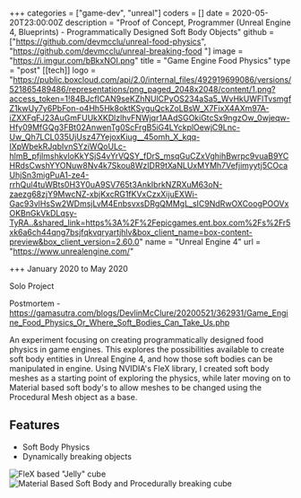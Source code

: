 +++
categories = ["game-dev", "unreal"]
coders = []
date = 2020-05-20T23:00:00Z
description = "Proof of Concept, Programmer (Unreal Engine 4, Blueprints) - Programmatically Designed Soft Body Objects"
github = ["https://github.com/devmcclu/unreal-food-physics", "https://github.com/devmcclu/unreal-breaking-food "]
image = "https://i.imgur.com/bBkxNOI.png"
title = "Game Engine Food Physics"
type = "post"
[[tech]]
logo = "https://public.boxcloud.com/api/2.0/internal_files/492919699086/versions/521865489486/representations/png_paged_2048x2048/content/1.png?access_token=1!84BJcfICAN9seKZhNUlCPyOS234aSa5_WvHkUWFlTvsmgfZ1kwUy7y6PbFon-o4Hh5Hk8oktKSyguQckZoLBsW_X7FixX4AXm97A-iZXXFqFJ23AuGmFUUkXKDlzlhvFNWjqr1AAdSGOkiGtcSx9ngzOw_0wjeqw-Hfy09MfGQg3FBt02AnwenTg0ScFrgB5iG4LYckplOewjC9Lnc-Uw_Qh7LCL035UjUsz47YejoxKiug__45omh_X_kqq-IXpWbekRJqbIvnSYziWQoULc-hlmB_pfjlmshkvloKkYSjS4vYrVQSY_fDrS_msqGuCZxVghihBwrpc9vuaB9YCHRdsCwshYYONuw8Nv4k7Skou8WzIDR9tXaNLUxMYMh7Vefjimyytj5COcaUhjSn3migPuA1-ze4-rrhQul4tuWBts0H3Y0uA9SV765t3AnkIbrkNZRXuM63oN-zaezg68zjY9MwcNZ-xbjKxcRG1fKVxCzxXijuEXWi-Gac93vlHsSw2WDmsjLvM4EnbsvxsDRgQMMgL_sIC9NdRwOXCoogPOOVxOKBnGkVkDLqsy-TyRA..&shared_link=https%3A%2F%2Fepicgames.ent.box.com%2Fs%2Fr5xk6a6ch44qng7bsjfqkvqryartjhlv&box_client_name=box-content-preview&box_client_version=2.60.0"
name = "Unreal Engine 4"
url = "https://www.unrealengine.com/"

+++
January 2020 to May 2020

Solo Project

Postmortem - https://gamasutra.com/blogs/DevlinMcClure/20200521/362931/Game_Engine_Food_Physics_Or_Where_Soft_Bodies_Can_Take_Us.php

An experiment focusing on creating programmatically designed food physics in game engines. This explores the possibilities available to create soft body entities in Unreal Engine 4, and how those soft bodies can be manipulated in engine. Using NVIDIA's FleX library, I created soft body meshes as a starting point of exploring the physics, while later moving on to Material based soft body's to allow meshes to be changed using the Procedural Mesh object as a base.

## Features
* Soft Body Physics
* Dynamically breaking objects

![FleX based "Jelly" cube](/images/portfolio/flexCube.gif)
![Material Based Soft Body and Procedurally breaking cube](/images/portfolio/dynamic.gif)